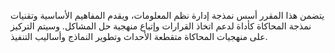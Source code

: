 يتضمن هذا المقرر أسس نمذجة إدارة نظم المعلومات، ويقدم المفاهيم الأساسية وتقنيات نمذجة المحاكاة كأداة لدعم اتخاذ القرارات
وإتباع منهجية حل المشاكل. وسيتم التركيز على منهجيات المحاكاة متقطعة الأحداث وتطوير النماذج وأساليب التنفيذ.
